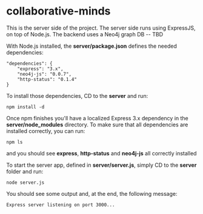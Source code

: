 # collaborative-minds

This is the server side of the project.
The server side runs using ExpressJS, on top of Node.js. 
The backend uses a Neo4j graph DB -- TBD

With Node.js installed, the **server/package.json** defines the needed dependencies:

    "dependencies": {
        "express": "3.x",
        "neo4j-js": "0.0.7",
        "http-status": "0.1.4"
    }

To install those dependencies, CD to the **server** and run:

	npm install -d

Once npm finishes you'll have a localized Express 3.x dependency in the **server/node_modules** directory. 
To make sure that all dependencies are installed correctly, you can run:

    npm ls

and you should see **express**, **http-status** and **neo4j-js** all correctly installed

To start the server app, defined in **server/server.js**, simply CD to the **server** folder and run:

    node server.js

You should see some output and, at the end, the following message:

    Express server listening on port 3000...


